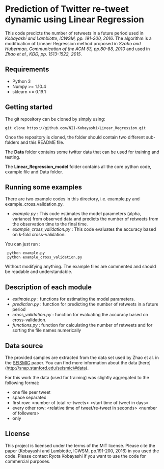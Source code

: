 
# Prediction of Twitter re-tweet dynamic using Linear Regression

This code predicts the number of retweets in a future period used in *Kobayashi and Lambiotte, ICWSM, pp. 191-200, 2016*.
The algorithm is a modification of Lineaer Regression method proposed in *Szabo and Huberman, Communication of the ACM 53, pp.80-88, 2010* and used in *Zhao et al., KDD, pp. 1513-1522, 2015*.

## Requirements

 - Python 3
 - Numpy >= 1.10.4
 - sklearn >=  0.19.1

## Getting started

The git repository can be cloned by simply using:

    git clone https://github.com/NII-Kobayashi/Linear_Regression.git

Once the repository is cloned, the folder should contain two different
sub-folders and this README file.

The **Data** folder contains some twitter data that can be used for training and testing.

The **Linear_Regression_model** folder contains all the core python code, example file and Data folder.

## Running some examples

There are two example codes in this directory, i.e. example.py and example_cross_validation.py.

 - *example.py* : This code estimates the model parameters (alpha, variance) from observed data and predicts the number of retweets from the observation time to the final time.
 - *example_cross_validation.py* : This code evaluates the accuracy based on k-fold cross-validation.

You can just run :

     python example.py
     python example_cross_validation.py

Without modifying anything. The example files are commented and should be readable and understandable.

## Description of each module

- *estimate.py* :  functions for estimating the model parameters.
- *prediction.py* : function for predicting the number of retweets in a future period
- *cross_validation.py* : function for evaluating the accuracy based on cross-validation.
 - *functions.py* :  function for calculating the number of retweets and for sorting the file names numerically


## Data source

The provided samples are extracted from the data set used by Zhao et al. in the
[SEISMIC](http://snap.stanford.edu/seismic/seismic.pdf) paper.
You can find more information about the data [here]
(http://snap.stanford.edu/seismic/#data).

For this work the data (used for training) was slightly aggregated to the
following format:
- one file peer tweet
- space separated
- first row: \<number of total re-tweets\> \<start time of tweet in days\>
- every other row: \<relative time of tweet/re-tweet in seconds\> \<number of followers\>
- only

## License

This project is licensed under the terms of the MIT license.
Please cite the paper (Kobayashi and Lambiotte, ICWSM, pp.191-200, 2016) in you used the code.
Please contact Ryota Kobayashi if you want to use the code for commercial purposes.
